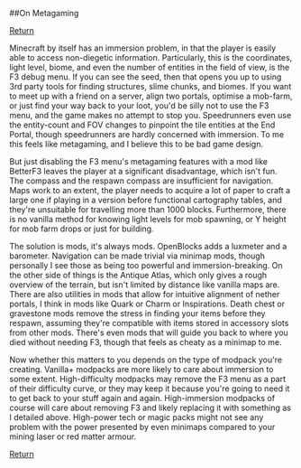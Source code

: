 ##On Metagaming

[Return](../)

Minecraft by itself has an immersion problem, in that the player is easily able to access non-diegetic information. Particularly, this is the coordinates, light level, biome, and even the number of entities in the field of view,  is the F3 debug menu. If you can see the seed, then that opens you up to using 3rd party tools for finding structures, slime chunks, and biomes. If you want to meet up with a friend on a server, align two portals, optimise a mob-farm, or just find your way back to your loot, you'd be silly not to use the F3 menu, and the game makes no attempt to stop you. Speedrunners even use the entity-count and FOV changes to pinpoint the tile entities at the End Portal, though speedrunners are hardly concerned with immersion. To me this feels like metagaming, and I believe this to be bad game design.

But just disabling the F3 menu's metagaming features with a mod like BetterF3 leaves the player at a significant disadvantage, which isn't fun. The compass and the respawn compass are insufficient for navigation. Maps work to an extent, the player needs to acquire a lot of paper to craft a large one if playing in a version before functional cartography tables, and they're unsuitable for travelling more than 1000 blocks. Furthermore, there is no vanilla method for knowing light levels for mob spawning, or Y height for mob farm drops or just for building.

The solution is mods, it's always mods. OpenBlocks adds a luxmeter and a barometer. Navigation can be made trivial via minimap mods, though personally I see those as being too powerful and immersion-breaking. On the other side of things is the Antique Atlas, which only gives a rough overview of the terrain, but isn't limited by distance like vanilla maps are. There are also utilities in mods that allow for intuitive alignment of nether portals, I think in mods like Quark or Charm or Inspirations. Death chest or gravestone mods remove the stress in finding your items before they respawn, assuming they're compatible with items stored in accessory slots from other mods. There's even mods that will guide you back to where you died without needing F3, though that feels as cheaty as a minimap to me.

Now whether this matters to you depends on the type of modpack you're creating. Vanilla+ modpacks are more likely to care about immersion to some extent. High-difficulty modpacks may remove the F3 menu as a part of their difficulty curve, or they may keep it because you're going to need it to get back to your stuff again and again. High-immersion modpacks of course will care about removing F3 and likely replacing it with something as I detailed above. High-power tech or magic packs might not see any problem with the power presented by even minimaps compared to your mining laser or red matter armour.

[Return](../)